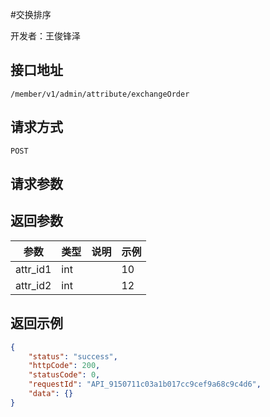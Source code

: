 #交换排序

开发者：王俊锋泽

## 接口地址
`/member/v1/admin/attribute/exchangeOrder`

## 请求方式
  `POST`

## 请求参数


## 返回参数
| 参数        | 类型   | 说明 | 示例 |
| ----------- | ------ | ---- | ---- |
| attr_id1     | int |      | 10   |
| attr_id2     | int |      | 12   |

## 返回示例

```json
{
    "status": "success",
    "httpCode": 200,
    "statusCode": 0,
    "requestId": "API_9150711c03a1b017cc9cef9a68c9c4d6",
    "data": {}
}
```